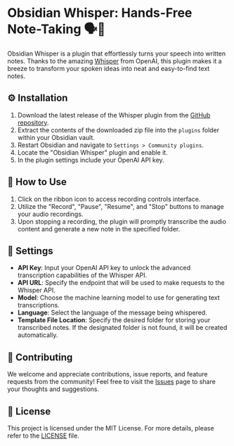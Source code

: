# Obsidian Whisper: Hands-Free Note-Taking 🗣️📝

Obsidian Whisper is a plugin that effortlessly turns your speech into written notes. Thanks to the amazing [Whisper](https://openai.com/research/whisper) from OpenAI, this plugin makes it a breeze to transform your spoken ideas into neat and easy-to-find text notes.

## ⚙️ Installation

1. Download the latest release of the Whisper plugin from the [GitHub repository](https://github.com/nikdanilov/whisper-obsidian-plugin/releases).
2. Extract the contents of the downloaded zip file into the `plugins` folder within your Obsidian vault.
3. Restart Obsidian and navigate to `Settings > Community plugins`.
4. Locate the "Obsidian Whisper" plugin and enable it.
5. In the plugin settings include your OpenAI API key.

## 🎯 How to Use

1. Click on the ribbon icon to access recording controls interface.
2. Utilize the "Record", "Pause", "Resume", and "Stop" buttons to manage your audio recordings.
3. Upon stopping a recording, the plugin will promptly transcribe the audio content and generate a new note in the specified folder.

## 🔧 Settings

- **API Key**: Input your OpenAI API key to unlock the advanced transcription capabilities of the Whisper API.
- **API URL**: Specify the endpoint that will be used to make requests to the Whisper API.
- **Model**: Choose the machine learning model to use for generating text transcriptions.
- **Language**: Select the language of the message being whispered.
- **Template File Location**: Specify the desired folder for storing your transcribed notes. If the designated folder is not found, it will be created automatically.

## 🤝 Contributing

We welcome and appreciate contributions, issue reports, and feature requests from the community! Feel free to visit the [Issues](https://github.com/nikdanilov/whisper-obsidian-plugin/issues) page to share your thoughts and suggestions.

## 📜 License

This project is licensed under the MIT License. For more details, please refer to the [LICENSE](https://github.com/nikdanilov/whisper-obsidian-plugin/blob/main/LICENSE) file.
